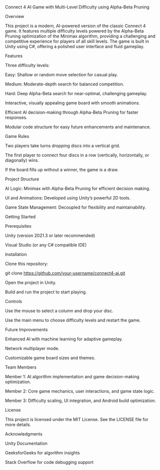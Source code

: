 Connect 4 AI Game with Multi-Level Difficulty using Alpha-Beta Pruning

Overview

This project is a modern, AI-powered version of the classic Connect 4 game. It features multiple difficulty levels powered by the Alpha-Beta Pruning optimization of the Minimax algorithm, providing a challenging and competitive experience for players of all skill levels. The game is built in Unity using C#, offering a polished user interface and fluid gameplay.

Features

Three difficulty levels:

Easy: Shallow or random move selection for casual play.

Medium: Moderate-depth search for balanced competition.

Hard: Deep Alpha-Beta search for near-optimal, challenging gameplay.

Interactive, visually appealing game board with smooth animations.

Efficient AI decision-making through Alpha-Beta Pruning for faster responses.

Modular code structure for easy future enhancements and maintenance.

Game Rules

Two players take turns dropping discs into a vertical grid.

The first player to connect four discs in a row (vertically, horizontally, or diagonally) wins.

If the board fills up without a winner, the game is a draw.

Project Structure

AI Logic: Minimax with Alpha-Beta Pruning for efficient decision making.

UI and Animations: Developed using Unity’s powerful 2D tools.

Game State Management: Decoupled for flexibility and maintainability.

Getting Started

Prerequisites

Unity (version 2021.3 or later recommended)

Visual Studio (or any C# compatible IDE)

Installation

Clone this repository:

git clone https://github.com/your-username/connect4-ai.git

Open the project in Unity.

Build and run the project to start playing.

Controls

Use the mouse to select a column and drop your disc.

Use the main menu to choose difficulty levels and restart the game.

Future Improvements

Enhanced AI with machine learning for adaptive gameplay.

Network multiplayer mode.

Customizable game board sizes and themes.

Team Members

Member 1: AI algorithm implementation and game decision-making optimization.

Member 2: Core game mechanics, user interactions, and game state logic.

Member 3: Difficulty scaling, UI integration, and Android build optimization.

License

This project is licensed under the MIT License. See the LICENSE file for more details.

Acknowledgments

Unity Documentation

GeeksforGeeks for algorithm insights

Stack Overflow for code debugging support

